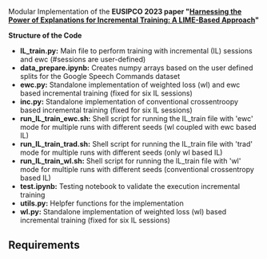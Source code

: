 Modular Implementation of the **EUSIPCO 2023 paper "[Harnessing the Power of Explanations for Incremental Training: A LIME-Based Approach](https://arxiv.org/abs/2211.01413)"** 

**Structure of the Code**
- **IL_train.py:** 	Main file to perform training with incremental (IL) sessions and ewc (#sessions are user-defined)
- **data_prepare.ipynb:** Creates numpy arrays based on the user defined splits for the Google Speech Commands dataset
- **ewc.py:** Standalone implementation of weighted loss (wl) and ewc based incremental training (fixed for six IL sessions)
- **inc.py:** Standalone implementation of conventional crossentroopy based incremental training (fixed for six IL sessions)
- **run_IL_train_ewc.sh:** 	Shell script for running the IL_train file with 'ewc' mode for multiple runs with different seeds (wl coupled with ewc based IL)
- **run_IL_train_trad.sh:** Shell script for running the IL_train file with 'trad' mode for multiple runs with different seeds (only wl based IL)
- **run_IL_train_wl.sh:** Shell script for running the IL_train file with 'wl' mode for multiple runs with different seeds (conventional crossentropy based IL)
- **test.ipynb:** Testing notebook to validate the execution incremental training
- **utils.py:** Helpfer functions for the implementation
- **wl.py:** Standalone implementation of weighted loss (wl) based incremental training (fixed for six IL sessions)

**Requirements**
-
